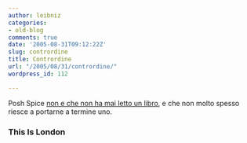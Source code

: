 ```yaml
---
author: leibniz
categories:
- old-blog
comments: true
date: '2005-08-31T09:12:22Z'
slug: contrordine
title: Contrordine
url: "/2005/08/31/contrordine/"
wordpress_id: 112

---
```

Posh Spice [non e che non ha mai letto un libro](http://www.thisislondon.com/showbiz/articles/20212535?source=PA), e che non molto spesso riesce a portarne a termine uno.   



### This Is London
